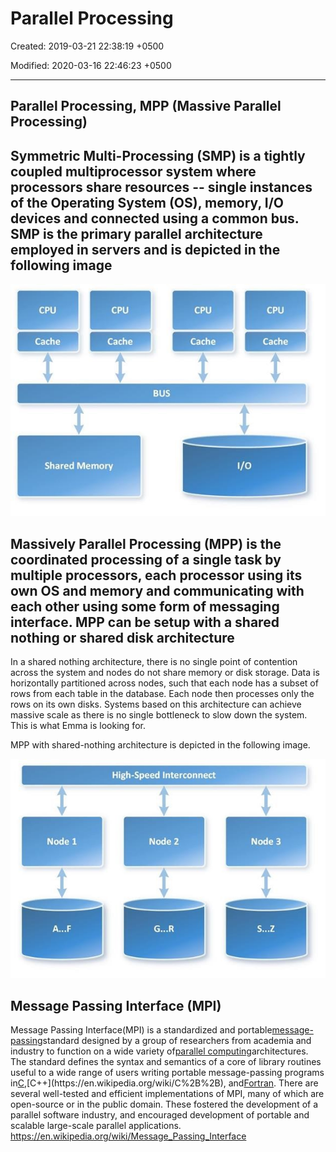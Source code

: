 # Parallel Processing

Created: 2019-03-21 22:38:19 +0500

Modified: 2020-03-16 22:46:23 +0500

---

## Parallel Processing, MPP (Massive Parallel Processing)

## Symmetric Multi-Processing (SMP) is a tightly coupled multiprocessor system where processors share resources -- single instances of the Operating System (OS), memory, I/O devices and connected using a common bus. SMP is the primary parallel architecture employed in servers and is depicted in the following image

![image](media/Parallel-Processing-image1.jpg)

## Massively Parallel Processing (MPP) is the coordinated processing of a single task by multiple processors, each processor using its own OS and memory and communicating with each other using some form of messaging interface. MPP can be setup with a shared nothing or shared disk architecture

In a shared nothing architecture, there is no single point of contention across the system and nodes do not share memory or disk storage. Data is horizontally partitioned across nodes, such that each node has a subset of rows from each table in the database. Each node then processes only the rows on its own disks. Systems based on this architecture can achieve massive scale as there is no single bottleneck to slow down the system. This is what Emma is looking for.

MPP with shared-nothing architecture is depicted in the following image.

![image](media/Parallel-Processing-image2.jpg)

## Message Passing Interface (MPI)

Message Passing Interface(MPI) is a standardized and portable[message-passing](https://en.wikipedia.org/wiki/Message-passing)standard designed by a group of researchers from academia and industry to function on a wide variety of[parallel computing](https://en.wikipedia.org/wiki/Parallel_computing)architectures. The standard defines the syntax and semantics of a core of library routines useful to a wide range of users writing portable message-passing programs in[C](https://en.wikipedia.org/wiki/C_(programming_language)),[C++](https://en.wikipedia.org/wiki/C%2B%2B), and[Fortran](https://en.wikipedia.org/wiki/Fortran). There are several well-tested and efficient implementations of MPI, many of which are open-source or in the public domain. These fostered the development of a parallel software industry, and encouraged development of portable and scalable large-scale parallel applications.
<https://en.wikipedia.org/wiki/Message_Passing_Interface>
